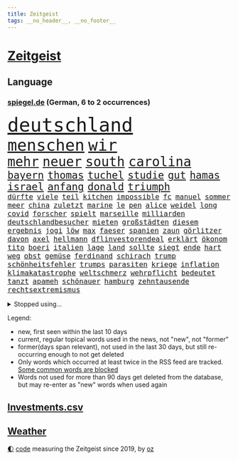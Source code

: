 ```yaml
---
title: Zeitgeist
tags: __no_header__, __no_footer__
---
```


# [Zeitgeist](https://oliz.io/zeitgeist/)

## Language

<h3><a href="https://www.spiegel.de" target="_blank">spiegel.de</a> (German, 6 to 2 occurrences)</h3>
<p style="font-family:monospace">
<span style="font-size:32pt"><a href="news_links.html#deutschland" class="current">deutschland</a></span>
<br>
<span style="font-size:27pt"><a href="news_links.html#menschen" class="current">menschen</a></span>
<span style="font-size:27pt"><a href="news_links.html#wir" class="current">wir</a></span>
<br>
<span style="font-size:22pt"><a href="news_links.html#mehr" class="current">mehr</a></span>
<span style="font-size:22pt"><a href="news_links.html#neuer" class="current">neuer</a></span>
<span style="font-size:22pt"><a href="news_links.html#south" class="current">south</a></span>
<span style="font-size:22pt"><a href="news_links.html#carolina" class="current">carolina</a></span>
<br>
<span style="font-size:17pt"><a href="news_links.html#bayern" class="current">bayern</a></span>
<span style="font-size:17pt"><a href="news_links.html#thomas" class="current">thomas</a></span>
<span style="font-size:17pt"><a href="news_links.html#tuchel" class="current">tuchel</a></span>
<span style="font-size:17pt"><a href="news_links.html#studie" class="current">studie</a></span>
<span style="font-size:17pt"><a href="news_links.html#gut" class="current">gut</a></span>
<span style="font-size:17pt"><a href="news_links.html#hamas" class="current">hamas</a></span>
<span style="font-size:17pt"><a href="news_links.html#israel" class="current">israel</a></span>
<span style="font-size:17pt"><a href="news_links.html#anfang" class="current">anfang</a></span>
<span style="font-size:17pt"><a href="news_links.html#donald" class="current">donald</a></span>
<span style="font-size:17pt"><a href="news_links.html#triumph" class="current">triumph</a></span>
<br>
<span style="font-size:12pt"><a href="news_links.html#dürfte" class="current">dürfte</a></span>
<span style="font-size:12pt"><a href="news_links.html#viele" class="current">viele</a></span>
<span style="font-size:12pt"><a href="news_links.html#teil" class="current">teil</a></span>
<span style="font-size:12pt"><a href="news_links.html#kitchen" class="new">kitchen</a></span>
<span style="font-size:12pt"><a href="news_links.html#impossible" class="new">impossible</a></span>
<span style="font-size:12pt"><a href="news_links.html#fc" class="current">fc</a></span>
<span style="font-size:12pt"><a href="news_links.html#manuel" class="current">manuel</a></span>
<span style="font-size:12pt"><a href="news_links.html#sommer" class="current">sommer</a></span>
<span style="font-size:12pt"><a href="news_links.html#meer" class="current">meer</a></span>
<span style="font-size:12pt"><a href="news_links.html#china" class="current">china</a></span>
<span style="font-size:12pt"><a href="news_links.html#zuletzt" class="current">zuletzt</a></span>
<span style="font-size:12pt"><a href="news_links.html#marine" class="current">marine</a></span>
<span style="font-size:12pt"><a href="news_links.html#le" class="current">le</a></span>
<span style="font-size:12pt"><a href="news_links.html#pen" class="current">pen</a></span>
<span style="font-size:12pt"><a href="news_links.html#alice" class="current">alice</a></span>
<span style="font-size:12pt"><a href="news_links.html#weidel" class="current">weidel</a></span>
<span style="font-size:12pt"><a href="news_links.html#long" class="current">long</a></span>
<span style="font-size:12pt"><a href="news_links.html#covid" class="current">covid</a></span>
<span style="font-size:12pt"><a href="news_links.html#forscher" class="current">forscher</a></span>
<span style="font-size:12pt"><a href="news_links.html#spielt" class="current">spielt</a></span>
<span style="font-size:12pt"><a href="news_links.html#marseille" class="new">marseille</a></span>
<span style="font-size:12pt"><a href="news_links.html#milliarden" class="current">milliarden</a></span>
<span style="font-size:12pt"><a href="news_links.html#deutschlandbesucher" class="new">deutschlandbesucher</a></span>
<span style="font-size:12pt"><a href="news_links.html#mieten" class="current">mieten</a></span>
<span style="font-size:12pt"><a href="news_links.html#großstädten" class="current">großstädten</a></span>
<span style="font-size:12pt"><a href="news_links.html#diesem" class="current">diesem</a></span>
<span style="font-size:12pt"><a href="news_links.html#ergebnis" class="current">ergebnis</a></span>
<span style="font-size:12pt"><a href="news_links.html#jogi" class="new">jogi</a></span>
<span style="font-size:12pt"><a href="news_links.html#löw" class="new">löw</a></span>
<span style="font-size:12pt"><a href="news_links.html#max" class="current">max</a></span>
<span style="font-size:12pt"><a href="news_links.html#faeser" class="current">faeser</a></span>
<span style="font-size:12pt"><a href="news_links.html#spanien" class="current">spanien</a></span>
<span style="font-size:12pt"><a href="news_links.html#zaun" class="current">zaun</a></span>
<span style="font-size:12pt"><a href="news_links.html#görlitzer" class="current">görlitzer</a></span>
<span style="font-size:12pt"><a href="news_links.html#davon" class="current">davon</a></span>
<span style="font-size:12pt"><a href="news_links.html#axel" class="current">axel</a></span>
<span style="font-size:12pt"><a href="news_links.html#hellmann" class="new">hellmann</a></span>
<span style="font-size:12pt"><a href="news_links.html#dflinvestorendeal" class="current">dflinvestorendeal</a></span>
<span style="font-size:12pt"><a href="news_links.html#erklärt" class="current">erklärt</a></span>
<span style="font-size:12pt"><a href="news_links.html#ökonom" class="current">ökonom</a></span>
<span style="font-size:12pt"><a href="news_links.html#tito" class="new">tito</a></span>
<span style="font-size:12pt"><a href="news_links.html#boeri" class="new">boeri</a></span>
<span style="font-size:12pt"><a href="news_links.html#italien" class="current">italien</a></span>
<span style="font-size:12pt"><a href="news_links.html#lage" class="current">lage</a></span>
<span style="font-size:12pt"><a href="news_links.html#land" class="current">land</a></span>
<span style="font-size:12pt"><a href="news_links.html#sollte" class="current">sollte</a></span>
<span style="font-size:12pt"><a href="news_links.html#siegt" class="current">siegt</a></span>
<span style="font-size:12pt"><a href="news_links.html#ende" class="current">ende</a></span>
<span style="font-size:12pt"><a href="news_links.html#hart" class="current">hart</a></span>
<span style="font-size:12pt"><a href="news_links.html#weg" class="current">weg</a></span>
<span style="font-size:12pt"><a href="news_links.html#obst" class="current">obst</a></span>
<span style="font-size:12pt"><a href="news_links.html#gemüse" class="current">gemüse</a></span>
<span style="font-size:12pt"><a href="news_links.html#ferdinand" class="current">ferdinand</a></span>
<span style="font-size:12pt"><a href="news_links.html#schirach" class="new">schirach</a></span>
<span style="font-size:12pt"><a href="news_links.html#trump" class="current">trump</a></span>
<span style="font-size:12pt"><a href="news_links.html#schönheitsfehler" class="new">schönheitsfehler</a></span>
<span style="font-size:12pt"><a href="news_links.html#trumps" class="current">trumps</a></span>
<span style="font-size:12pt"><a href="news_links.html#parasiten" class="new">parasiten</a></span>
<span style="font-size:12pt"><a href="news_links.html#kriege" class="current">kriege</a></span>
<span style="font-size:12pt"><a href="news_links.html#inflation" class="current">inflation</a></span>
<span style="font-size:12pt"><a href="news_links.html#klimakatastrophe" class="new">klimakatastrophe</a></span>
<span style="font-size:12pt"><a href="news_links.html#weltschmerz" class="current">weltschmerz</a></span>
<span style="font-size:12pt"><a href="news_links.html#wehrpflicht" class="current">wehrpflicht</a></span>
<span style="font-size:12pt"><a href="news_links.html#bedeutet" class="current">bedeutet</a></span>
<span style="font-size:12pt"><a href="news_links.html#tanzt" class="current">tanzt</a></span>
<span style="font-size:12pt"><a href="news_links.html#apameh" class="new">apameh</a></span>
<span style="font-size:12pt"><a href="news_links.html#schönauer" class="new">schönauer</a></span>
<span style="font-size:12pt"><a href="news_links.html#hamburg" class="current">hamburg</a></span>
<span style="font-size:12pt"><a href="news_links.html#zehntausende" class="current">zehntausende</a></span>
<span style="font-size:12pt"><a href="news_links.html#rechtsextremismus" class="current">rechtsextremismus</a></span>
</p>
<details>
<summary>Stopped using...</summary>
<p class="former" style="font-size:12pt">
manchester(1221) nationalspieler(1221) anleger(1220) egal(1220) 2019(1219) angebliche(1219) ehemann(1219) erteilt(1219) herbst(1219) investoren(1219) reiche(1219) tempo(1219) arm(1218) dauerhaft(1218) innenminister(1218) kriminellen(1218) landesregierung(1218) richten(1218) bayerns(1217) befinden(1217) schatten(1217) stürzte(1217) willen(1217) auftakt(1216) bayerischen(1216) gebaut(1216) gewaltig(1216) live(1216) portugal(1216) geworfen(1215) schaltet(1215) verpassen(1215) asche(1214) brexit(1214) führerschein(1214) tragen(1214) 65(1213) andrea(1213) passt(1213) sinnvoll(1213) städte(1213) zverev(1213) 37(1212) bisschen(1212) einzug(1212) gelegt(1212) hervor(1212) institut(1212) krankenhäuser(1212) reden(1212) schildert(1212) unglück(1212) hintergründe(1211) kardinal(1211) rettungskräfte(1211) studierenden(1211) null(1210) parteichef(1210) unterschiedlich(1210) zinsen(1210) amerika(1209) crash(1209) feier(1209) keller(1209) wohnhaus(1209) italienische(1208) werke(1208) wort(1208) 26(1207) bedeutung(1207) beschwerden(1207) einstigen(1207) entscheidend(1207) erkenntnisse(1207) lehnen(1207) reporter(1207) richtige(1207) vertrauen(1207) berät(1206) rät(1206) schüssen(1205) abgehört(1204) australische(1204) bestätigen(1204) deals(1204) mode(1204) globale(1203) besuchen(1202) bestimmten(1201) halb(1200) klimapolitik(1200) brechen(1199) entwickeln(1199) gering(1198) mission(1198) bande(1197) eklat(1197) umgeht(1196) letztes(1195) nationalen(1195) haaland(1194) harten(1194) ähnlich(1193) mehrerer(1191) parallelen(1191) schrecken(1191) freiwillig(1190) reduzieren(1189) hilfen(1185) beitrag(1183) rechtsstreit(1183) uhaft(1183) einkommen(1181) ämter(1181) abgeschlossen(1179) vermisste(1177) günther(1175) staatlichen(1175) herausforderung(1172) entspannt(1164) verdoppelt(1162) heizen(1161) gebieten(1158) mängel(1155) einfache(1149) stopp(1142) nick(1138) wetterdienst(1133) gezielt(1098) carlos(1074) autobahnen(1073) strecken(1052) werte(1025) fußballnationalmannschaft(1014) lediglich(1000) arte(957) rereportage(957) kroatien(956) anführer(955) djoković(951) bundesanwaltschaft(941) sichtbar(931) wellen(922) fossilen(919) gremium(919) weibliche(913) dörfer(907) liebsten(888) papiere(882) zorn(880) gehälter(876) gewandt(872) abkommen(854) australiens(853) energiekosten(853) kunstwerke(851) verständigt(843) 200000(840) ostdeutschland(831) rande(811) martina(795) 87(782) öffentlichrechtlichen(779) aufgestellt(774) einrichtungen(765) verringern(754) krankheiten(741) verweist(736) versteckte(728) brüder(721) vereinigung(716) betreibt(715) 40000(713) absagen(707) südamerika(705) schildern(704) unsicher(696) erneuerbare(695) spiegelbildungsnewsletter(693) typ(692) töchter(692) iranische(687) flüchten(682) niedersächsischen(674) spart(672) weitermachen(665) antisemitische(664) schwarzes(659) großmutter(657) anschuldigungen(653) kinderinterview(638) würdigt(638) ankara(637) besitzt(625) sylt(624) chinesischer(623) steuerzahler(623) reporterin(622) kandidat(618) kühnert(611) ulrich(611) mitarbeitende(609) idol(605) grundschule(604) vermissten(600) ängste(598) republikanern(596) wozu(591) deutsch(590) anruf(573) folgten(572) digitale(569) scheiden(561) drohnenangriff(558) nation(551) meloni(550) offizielle(549) studentin(548) ron(547) sperren(543) atomkraftwerk(537) angezeigt(536) verfassungsgericht(524) ernährung(522) gendern(520) eingreifen(518) ersetzt(518) machtmissbrauch(514) fortschritt(509) senioren(508) kollege(506) monika(504) kollegin(502) beobachter(501) rückblick(498) spiegelrecherche(498) scheinbar(496) gerecht(491) urteilt(489) 300000(487) großeinsatz(483) carter(480) verurteilten(480) forscht(478) bergen(477) operiert(469) parallel(466) beantragen(462) billigt(462) erreichbar(462) flugabwehr(456) häufigsten(451) jets(451) spion(448) as(445) tabu(444) liberale(440) landesweiten(439) pop(439) deutschlandticket(438) dfbelf(434) nico(434) feind(432) mitgliedern(432) durcheinander(427) saarlouis(427) gestalten(424) geschosse(421) madonna(421) perfekten(412) udo(409) nepal(404) day(402) rüstet(401) ansicht(399) satellitenbild(399) meiste(396) boom(394) c(394) geldgeber(394) 23jähriger(389) cem(386) freier(386) alcaraz(382) liebt(378) schwache(375) angestiegen(374) neunzigerjahren(374) siege(372) kläger(370) aufbauen(368) erschüttern(368) späten(367) getötete(365) geständnis(364) rechtsaußen(363) segelboot(360) schöner(359) verzögerung(358) zutiefst(358) 1600(356) beitritt(352) wölfe(352) stil(351) premiers(350) unterbrechung(349) stürzten(345) joggen(344) 15jähriger(343) reichelt(338) statistischen(336) stehe(336) #metoo(334) gejagt(333) milliardenschwere(333) ernsten(331) transformation(323) kalkül(319) 88(318) dürren(318) bauindustrie(317) pis(317) baugenehmigungen(314) w(313) dna(312) schließung(312) ac(308) existenz(308) spiegeltalk(308) drama(307) erling(307) zeuge(307) modi(304) rückhalt(302) absolute(300) deutlicher(300) umsetzbar(300) solar(299) leclerc(298) gewalttaten(297) wärmepumpe(295) birgt(294) schlechtes(291) bundesweite(290) münchens(289) fühlte(288) überlegungen(288) samuel(286) chicago(285) spürt(281) horror(280) mitarbeitenden(278) erheblich(276) miese(276) behauptungen(273) souverän(273) küche(272) feinde(269) sparkassen(267) spektakulären(267) male(263) neuwahlen(259) brutalen(258) angelegt(256) schockiert(256) diego(254) treu(254) zoff(254) lebensgefährlich(253) würdigte(253) acker(252) terrorgruppe(252) scharfen(250) lukas(249) beckenbauer(248) gegners(246) indischer(242) versäumnisse(241) celsius(240) stock(240) verschwendung(240) sonntagmorgen(238) moschee(237) made(234) sanieren(234) renommierten(232) argentinische(231) kurve(230) rechtsruck(230) vorbilder(229) bitcoin(227) lieferten(227) entsorgt(226) schnellstmöglich(226) preiserhöhung(225) gesellschaftliche(224) metachef(224) netzentgelte(224) prägte(224) weile(224) benachteiligt(223) rolling(223) vorlegen(222) antisemitismusbeauftragte(221) erweist(221) milliardenschweren(221) lebenshaltungskosten(220) erschöpfung(219) sinkende(219) braut(217) effizienter(215) widersprüche(215) benötigten(214) allgemeine(212) geschlossene(211) dumme(210) gerichts(210) griechischer(210) tiefsee(210) unterbunden(210) marokko(208) variante(208) durchschnitt(207) feindbild(207) freizeit(206) goldene(205) robust(205) verstrickt(205) teller(204) sturmtief(203) antwortet(202) afdchefin(201) bewaffnete(201) brutaler(201) carolin(201) flüchtlingslager(201) schwitzen(201) höheren(200) staus(200) einzuführen(199) warmen(199) oppenheimer(198) häfen(197) zerbrochen(197) terroranschläge(196) islamistische(194) iranischer(193) demonstrant(192) schönste(192) behandeln(191) lindenberg(190) salz(189) aggressives(188) angefeindet(188) einsteigen(188) netanyahus(188) abgerissen(186) erwischte(186) visa(186) faktor(184) bayreuth(183) exklusive(181) häftling(180) umweltkatastrophe(180) einbüßen(178) klubpräsident(178) vermuteten(178) freundinnen(176) unerwartete(176) knie(175) pablo(175) re(175) reinen(175) airport(174) chancenlos(174) sozial(174) arizona(173) abschieben(172) effekte(172) erlaubnis(169) mary(169) brücken(168) chefinnen(168) erpressung(168) nordkoreas(168) achtung(167) erdtrabanten(167) geschäftsleute(167) rausch(167) geheimdienstchef(166) kundin(166) mehrwertsteuer(166) astronomen(159) raumsonde(159) hundebesitzer(158) saudiarabiens(158) vorzugehen(158) geist(157) grönland(157) hoffnungsvoll(157) nachzahlen(156) schroeder(156) me(155) gewechselt(154) 83jährige(153) amtsmissbrauch(153) protestierte(153) buchautorin(152) enthielt(152) festgeld(151) probiert(151) achtzigerjahren(150) einbürgerungen(150) verbänden(150) minimal(149) hungerstreik(148) kebekus(148) probe(148) jahreszeit(145) müde(145) syriens(145) biopic(143) comedian(141) dringenden(141) sogenannter(141) studentinnen(141) bernstein(140) bundesverkehrsminister(140) strompreis(140) digitaler(139) ecke(139) glänzte(139) vergehen(139) bradley(138) cooper(138) gerald(138) streitthema(138) challenge(137) demokratischen(137) fernverkehr(137) verschüttete(137) chiara(136) detroit(136) halloween(136) herbert(136) schwede(136) sekunde(136) ehrlichkeit(135) geworben(135) population(135) doppelmoral(134) schiebt(134) kolonie(133) milliardenhilfen(133) bequem(132) co₂ausstoß(132) emily(132) gewaltigen(132) schieflage(132) berüchtigten(131) gefolgt(131) grenzregion(131) biologe(130) werkstatt(130) gelobt(129) luxusuhr(129) auskommen(128) albanien(127) eingebürgert(127) geklappt(127) zusammengestoßen(127) anonym(126) knaus(126) anja(125) begehen(125) neuanfang(125) prekär(124) pub(124) unterbrechen(124) vorgeschichte(124) 55(123) furcht(123) lafontaine(123) regelungen(123) tolle(123) ultrarechten(123) visum(122) zahlungsunfähig(122) 60jährige(121) ausgegangen(121) umsätze(121) verbraucherzentrale(121) verschanzt(121) vertreibung(121) ansprüche(120) bedauern(120) betriebsrat(120) inselstaat(120) tennisspieler(120) airways(118) exsoldat(118) index(118) ungerecht(118) finals(117) kippt(117) neuerungen(117) arnold(116) exemplare(116) usbörsenaufsicht(116) bundestagspräsidentin(115) böse(115) cups(115) dunklen(115) lanka(114) pauschale(114) sri(114) stellungen(114) taugen(114) trail(114) aufwachsen(113) migrationsdeal(113) schäuble(113) effenbergbank(112) schmalkalden(112) beriet(111) bevorzugt(111) fühlten(111) solarindustrie(111) vermittlung(111) überfüllten(111) brodelt(110) furore(110) rechtsstaat(110) schmerzen(110) erfindung(109) cyberattacken(108) gardasee(108) rudolf(108) stamp(108) neukölln(107) ratschläge(107) bäumen(106) giganten(106) hamasterroristen(106) parteigründung(105) stadien(105) streuen(105) todesopfern(105) white(105) anheben(104) extremistischen(104) migrationshintergrund(104) mordverdacht(104) verständigung(104) chris(103) geebnet(103) schadensbegrenzung(103) arabische(102) bezirk(102) massaker(102) mentale(102) ranghoher(102) terroristische(102) gedeiht(101) gescheiterte(101) jeremy(101) milde(101) autozulieferer(100) bundespräsidenten(100) engere(100) friert(100) winterspiele(100) wohnraum(100) bombendrohung(99) erschreckende(99) luxushotel(99) sobald(99) sonderbeauftragte(99) frost(98) hamaschef(98) kooperieren(98) prestigeprojekt(98) sexualisierte(98) neonazis(97) raketenangriffen(97) tennisprofi(97) wucht(97) abschneiden(96) dicke(96) entsprechendes(96) schafe(96) scheidende(96) verbots(96) ausruf(95) flensburg(95) mogelpackung(95) odyssee(95) tvjournalist(95) wahlsieg(95) klingen(94) pausen(94) sinniert(94) abos(93) fürchteten(93) niedrigsten(93) nordkoreanischen(93) eingeweiht(92) enttäuschen(92) hasst(92) reederei(92) sanders(92) toben(92) abtreten(91) altersgruppe(91) beihilfe(91) berlinmitte(91) hinterlassenschaften(91) schalker(91) betroffener(90) kapitel(90) staatssekretärin(90) südlichen(90) vergrößern(90) 270(89) ampelvertreter(89) hüller(89) sarrazin(89) widersacherin(89) adam(88) evangelischen(88) orchester(88) petition(88) raser(88) süd(88) verbliebene(88) wilkinson(88) erschrocken(87) kulturszene(87) positionieren(87) schirichef(87) schätzung(87) bundesamts(86) neureuther(86) virginia(86) annie(85) ernaux(85) halemba(85) literaturnobelpreisträgerin(85) längerer(85) räumung(85) schwindet(85) zusammengeschlossen(85) garcía(84) herren(84) schwerin(84) skistar(84) traditionsklubs(84) afdlandtagsabgeordneten(83) einläuten(83) furchtbar(83) gefährder(83) marjam(83) samadzade(83) staatsräson(83) astronaut(82) aufgewühlt(82) copa(81) depots(81) fegt(81) fehlentscheidungen(81) finanzierte(81) pflegen(81) cyberattacke(80) handballnationalmannschaft(80) landtags(80) or(80) resolution(80) sinwar(80) sowjetunion(80) verdienste(80) america(79) db(79) reiches(79) ritt(79) rosskur(79) subtil(79) ungleichheiten(79) bahnkunden(78) exchefs(78) haken(78) hast(78) lehrern(78) sicherung(78) slogan(78) verkaufsverbot(78) duft(77) geplagt(77) insolvenzantrag(77) nervosität(77) portugals(77) spdgesundheitsminister(77) sprit(77) stillgelegt(77) verschaffen(77) abwärtstrend(76) aggressiver(76) besorgniserregend(76) heilmethoden(76) jabeur(76) ons(76) wtafinals(76) ärmere(76) doppel(75) embiid(75) enthüllungen(75) regierungsbündnis(75) touristenattraktion(75) ausschlussverfahren(74) kleider(74) produzent(74) unterschrieben(74) vollzieht(74) bekanntes(73) brisanten(73) emma(73) entspannung(73) esa(73) kofferraum(73) mayer(73) nbasuperstar(73) npd(73) webb(73) zunehmenden(73) bauer(72) drängeln(72) gleichaltrige(72) graue(72) intelligente(72) literaturpreis(72) passierte(72) preisgekrönter(72) verkehrsbehinderungen(72) weltrangliste(72) weltraumteleskop(72) zunutze(72) bundesebene(71) einnahme(71) gedenkfeier(71) islands(71) langstreckenflüge(71) bett(70) buchautor(70) geärgert(70) jobabbau(70) mitschuldig(70) petra(70) spendiert(70) weitem(70) bestsellers(69) campe(69) hoffmann(69) israelhamaskonflikt(69) köpfen(69) mitregieren(69) psychologe(69) anzusehen(68) diverse(68) empathie(68) gdlwarnstreik(68) hierfür(68) verrückter(68) wta(68) folgerichtig(67) lokführern(67) notlösung(67) tagesschausprecherin(67) tourt(67) evangelische(66) immense(66) kreisen(66) meetings(66) sechzigerjahren(66) abtransportiert(65) ampelgegner(65) datum(65) pfiffen(65) plane(65) schatzsuche(65) stanley(65) überträgt(65) beklagen(64) beteiligen(64) bootz(64) dutzender(64) illusion(64) lannert(64) linus(64) riesterrente(64) straßer(64) tausch(64) verfallen(64) alpinen(63) bedrängnis(63) berechnung(63) berufsgruppen(63) crif(63) freiberg(63) geklagt(63) notbremse(63) treibhausgasen(63) hamasangriffs(62) kühe(62) nass(62) verhelfen(62) vermittlungsausschuss(62) vernetzt(62) wiederbeleben(62) anhalten(61) böden(61) fördere(61) konzertbeginn(61) ausgenommen(60) befeuert(60) geistig(60) massenpanik(60) rechtsextremistischer(60) unverletzt(60) autofahrten(59) kredit(59) rechtsradikaler(59) verspätung(59) aufgegangen(58) benutzte(58) cduabgeordneten(58) energieagentur(58) fdpfinanzminister(58) haushaltsloch(58) kanadierin(58) packte(58) verheimlichen(58) ausgleich(57) ausstoß(57) heimatort(57) life(57) millionenbetrug(57) polizeichef(57) verdanken(57) emmy(56) vetternwirtschaft(56) zugelegt(56) ambitioniert(55) befand(55) ecken(55) gerichtssaal(55) parlamentarische(55) souveräner(55) superintelligenz(55) enkel(54) geschlechtsverkehr(54) herausforderin(54) orbáns(54) übte(54) arbeitgeberseite(53) befreite(53) bestem(53) brenzlig(53) emfinale(53) mitgliedschaft(53) modekette(53) uganda(53) wintereinbruch(53) anzahl(52) decken(52) güterverkehr(52) hebamme(52) insolvenzverfahren(52) organisieren(52) pech(52) simon(52) winterwetter(52) glätte(51) igel(51) kältewelle(51) streamingdienste(51) aufgebaut(50) bräutigam(50) eisigen(50) mediamarktsaturn(50) neuseelands(50) späte(50) 1968(49) erdgeschoss(49) hinterfragt(49) konstantin(49) notfall(49) pendlerpauschale(49) reparieren(49) rutschig(49) telefonische(49) unterfangen(49) zündete(49) auslassen(48) co₂besteuerung(48) desantis(48) gelbe(48) kinderfreibetrag(48) aufflog(47) effiziente(47) eisige(47) glatteis(47) frikadellen(46) gedankenspiele(46) girona(46) nadal(46) pisastudie(46) rafael(46) schneefälle(46) steuerliche(46) tennislegende(46) alkoholkonsum(45) dozenten(45) entrüstung(45) glatt(45) kontrollgremium(45) mehrfamilienhaus(45) eishockeyweltverband(44) eisregen(44) islamistischer(44) luftangriffs(44) nominierungen(44) northvolt(44) schauspiel(44) tvexpertin(44) danke(43) ergab(43) grünenpolitikerinnen(43) pilze(43) prescht(43) viertelfinale(43) deklassiert(42) einstufung(42) entsprechenden(42) kyrgios(42) wohnhausbrand(42) überragte(42) big(41) frühzeitig(41) gefördert(41) jochen(41) schwächephase(41) untersuchungsbericht(41) viren(41) wimbledon(41) begehren(40) brachial(40) darts(40) gerechtere(40) kultusministerkonferenz(40) depardieu(39) dingen(39) edgar(39) evert(39) gérard(39) stefanie(39) to(39) zurückgewinnen(39) öltanker(39) belgorod(38) gendersternchen(38) hapaglloyd(38) hausarzt(38) interessieren(38) mietmarkt(38) verivox(38) abfluss(37) bernhard(37) erholt(37) ferragni(37) führungskrise(37) hinauszuzögern(37) leidenschaftlicher(37) milli(37) nettoeinkommen(37) vanilli(37) ärgern(37) alternativmedizin(36) dieselben(36) hugh(36) kabinettsmitglied(36) neugier(36) nicole(36) rentenalter(36) carroll(35) dienstpflicht(35) kitools(35) materie(35) strahlung(35) vorsatz(35) füllt(34) glaube(34) umwelthilfe(34) fünfter(33) gangster(33) geschiedene(33) archiv(32) autoritarismus(32) 49euroticket(31) eurecht(31) frieren(31) golfturnier(31) patriarchat(31) tauwetter(31) verjährung(31) günstigere(30) neunte(30) patentstreit(30) ushilfen(30) bananen(29) beibehalten(29) brocken(29) byd(29) chirurgischen(29) fünftel(29) jemens(29) monatliche(29) postfaschisten(29) realitystars(29) amonra(28) bereitschaftsdienst(28) hackern(28) lions(28) sand(28) verursachte(28) wirbelt(28) amoklauf(27) asteroid(27) flugzeugs(27) jeans(27) maersk(27) sehnsucht(27) teuerung(27) vergangenem(27) abzuschütteln(26) ampeln(26) befassen(26) buchenallee(26) revolutionsgarden(26) schied(26) videokonferenzen(26) wettkampf(26) britin(25) ruiniert(25) schmid(25) terrorgefahr(25) traktor(25) wohnhäuser(25) kontrollierte(24) liberaler(24) linien(24) rissen(24) weiterreisen(24) 59(23) anhaltende(23) bredouille(23) einrichtungsgegenstände(23) fossil(23) japanisches(23) rast(23) strategischer(23) unangenehm(23) erkläre(22) hinrichten(22) ifoinstituts(22) rohan(22) seen(22) seoul(22) spirit(22) wofür(22) aktivieren(21) empören(21) fulminanter(21) hervorgeht(21) partys(21) pazifik(21) soul(21) raumfahrt(20) todestag(20) klaute(19) lautet(19) poor(19) trauerstaatsakt(19) chialo(18) griffiths(18) kulturförderung(18) königreichs(18) landsmann(18) oscar(18) rob(18) staatsakt(18) stromausfälle(18) unonothilfekoordinator(18) ’ndrangheta(18) ausschüttung(17) bitcoinkurs(17) gdlstreik(17) mondlandung(17) pendeln(17) schlichtungsstelle(17) wortbruch(17) zornig(17) tücken(16) sap(15) softwarekonzern(15) spektakuläres(15) bestsellerautor(14) foster(14) jodie(14) kempten(14) leroy(14) mushrooms(14) sané(14) schalter(14) umkehren(14) ausgleichen(13) bauernpräsident(13) berühmteste(13) kamiński(13) kitzbühel(13) lila(13) mariusz(13) musikindustrie(13) retteten(13) rukwied(13) senator(13) überschätzt(13) argumente(12) browser(12) chrome(12) dreister(12) panzerabwehrraketen(12) peregrine(12) pfiffe(12) warteten(12) aromen(11) erfolgsgeheimnis(11) exklusiv(11) grundstück(11) himmels(11) livesendung(11) mahnung(11) medizinischer(11) oman(11) piste(11) skiverband(11) streif(11) weltstar(11)
</p>
</details>
<p>Legend:
<ul>
<li><span class="new">new</span>, first seen within the last 10 days</li>
<li><span class="current">current</span>, regular topical words used in the news, not "new", not "former"</li>
<li><span class="former">former(days span relevant)</span>, not used in the last 30 days, but still re-occurring enough to not get deleted</li>
<li>Only words which occurred at least twice in the RSS feed are tracked. <a href="language/filters.py">Some common words are blocked</a></li>
<li>Words not used for more than 90 days get deleted from the database, but may re-enter as "new" words when used again</li>
</ul>
</p>

## [Investments](investments.html)[.csv](investments.csv)

## [Weather](weather.html)

<footer>
<a href="javascript:toggleTheme()" class="nav">🌓</a>
<a href="https://github.com/ooz/zeitgeist">code</a> measuring the Zeitgeist since 2019, by <a href="https://oliz.io">oz</a>
</footer>
